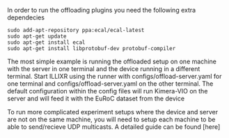In order to run the offloading plugins you need the following extra dependecies

```
sudo add-apt-repository ppa:ecal/ecal-latest
sudo apt-get update
sudo apt-get install ecal
sudo apt-get install libprotobuf-dev protobuf-compiler
```

The most simple example is running the offloaded setup on one machine with the server in one terminal
and the device running in a different terminal. Start ILLIXR using the runner with configs/offload-server.yaml
for one terminal and configs/offload-server.yaml on the other terminal. The default configuration within the
config files will run Kimera-VIO on the server and will feed it with the EuRoC dataset from the device

To run more complicated experiment setups where the device and server are not on the same machine,
you will need to setup each machine to be able to send/recieve UDP multicasts. A detailed guide
can be found [here]


[//]: # (- References -)

[1]:    https://continental.github.io/ecal/getting_started/cloud.html